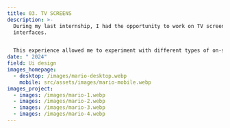 ```yaml
---
title: 03. TV SCREENS
description: >-
  During my last internship, I had the opportunity to work on TV screen
  interfaces. 


  This experience allowed me to experiment with different types of on-screen content, particularly optimizing the presentation of quotes for maximum impact and readability in this specific case.
date: " 2024"
field: Ui design
images_homepage:
  - desktop: /images/mario-desktop.webp
    mobile: src/assets/images/mario-mobile.webp
images_project:
  - images: /images/mario-1.webp
  - images: /images/mario-2.webp
  - images: /images/mario-3.webp
  - images: /images/mario-4.webp
---
```

